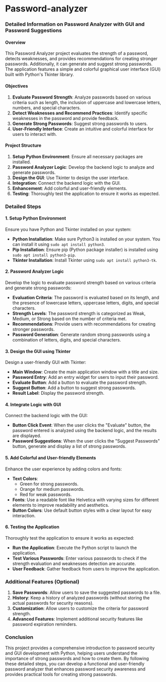 # Password-analyzer



### Detailed Information on Password Analyzer with GUI and Password Suggestions

#### Overview
This Password Analyzer project evaluates the strength of a password, detects weaknesses, and provides recommendations for creating stronger passwords. Additionally, it can generate and suggest strong passwords. The application features a simple and colorful graphical user interface (GUI) built with Python's Tkinter library.

#### Objectives
1. **Evaluate Password Strength**: Analyze passwords based on various criteria such as length, the inclusion of uppercase and lowercase letters, numbers, and special characters.
2. **Detect Weaknesses and Recommend Practices**: Identify specific weaknesses in the password and provide feedback.
3. **Generate Strong Passwords**: Suggest strong passwords to users.
4. **User-Friendly Interface**: Create an intuitive and colorful interface for users to interact with.

#### Project Structure
1. **Setup Python Environment**: Ensure all necessary packages are installed.
2. **Password Analyzer Logic**: Develop the backend logic to analyze and generate passwords.
3. **Design the GUI**: Use Tkinter to design the user interface.
4. **Integration**: Connect the backend logic with the GUI.
5. **Enhancement**: Add colorful and user-friendly elements.
6. **Testing**: Thoroughly test the application to ensure it works as expected.

### Detailed Steps

#### 1. Setup Python Environment
Ensure you have Python and Tkinter installed on your system:

- **Python Installation**: Make sure Python3 is installed on your system. You can install it using `sudo apt install python3`.
- **Pip Installation**: Ensure pip (Python package installer) is installed using `sudo apt install python3-pip`.
- **Tkinter Installation**: Install Tkinter using `sudo apt install python3-tk`.

#### 2. Password Analyzer Logic
Develop the logic to evaluate password strength based on various criteria and generate strong passwords:

- **Evaluation Criteria**: The password is evaluated based on its length, and the presence of lowercase letters, uppercase letters, digits, and special characters.
- **Strength Levels**: The password strength is categorized as Weak, Medium, or Strong based on the number of criteria met.
- **Recommendations**: Provide users with recommendations for creating stronger passwords.
- **Password Generation**: Generate random strong passwords using a combination of letters, digits, and special characters.

#### 3. Design the GUI using Tkinter
Design a user-friendly GUI with Tkinter:

- **Main Window**: Create the main application window with a title and size.
- **Password Entry**: Add an entry widget for users to input their password.
- **Evaluate Button**: Add a button to evaluate the password strength.
- **Suggest Button**: Add a button to suggest strong passwords.
- **Result Label**: Display the password strength.

#### 4. Integrate Logic with GUI
Connect the backend logic with the GUI:

- **Button Click Event**: When the user clicks the "Evaluate" button, the password entered is analyzed using the backend logic, and the results are displayed.
- **Password Suggestions**: When the user clicks the "Suggest Passwords" button, generate and display a list of strong passwords.

#### 5. Add Colorful and User-friendly Elements
Enhance the user experience by adding colors and fonts:

- **Text Colors**: 
  - Green for strong passwords.
  - Orange for medium passwords.
  - Red for weak passwords.
- **Fonts**: Use a readable font like Helvetica with varying sizes for different elements to improve readability and aesthetics.
- **Button Colors**: Use default button styles with a clear layout for easy interaction.

#### 6. Testing the Application
Thoroughly test the application to ensure it works as expected:

- **Run the Application**: Execute the Python script to launch the application.
- **Test Various Passwords**: Enter various passwords to check if the strength evaluation and weaknesses detection are accurate.
- **User Feedback**: Gather feedback from users to improve the application.

### Additional Features (Optional)
1. **Save Passwords**: Allow users to save the suggested passwords to a file.
2. **History**: Keep a history of analyzed passwords (without storing the actual passwords for security reasons).
3. **Customization**: Allow users to customize the criteria for password strength.
4. **Advanced Features**: Implement additional security features like password expiration reminders.

### Conclusion
This project provides a comprehensive introduction to password security and GUI development with Python, helping users understand the importance of strong passwords and how to create them. By following these detailed steps, you can develop a functional and user-friendly password analyzer that enhances password security awareness and provides practical tools for creating strong passwords.
